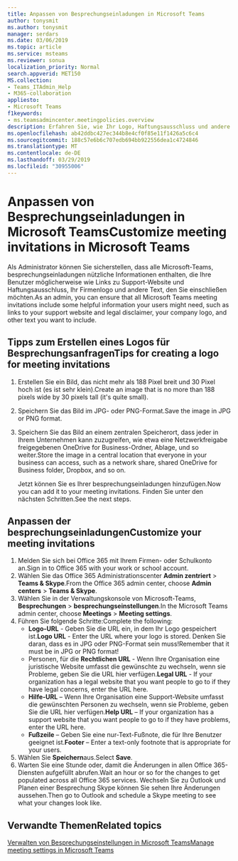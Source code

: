 ```yaml
---
title: Anpassen von Besprechungseinladungen in Microsoft Teams
author: tonysmit
ms.author: tonysmit
manager: serdars
ms.date: 03/06/2019
ms.topic: article
ms.service: msteams
ms.reviewer: sonua
localization_priority: Normal
search.appverid: MET150
MS.collection:
- Teams_ITAdmin_Help
- M365-collaboration
appliesto:
- Microsoft Teams
f1keywords:
- ms.teamsadmincenter.meetingpolicies.overview
description: Erfahren Sie, wie Ihr Logo, Haftungsausschluss und andere Informationen in Ihrer besprechungseinladungen enthalten.
ms.openlocfilehash: ab42ddbc427ec344b8e4cf0f85e11f1426a5c6c4
ms.sourcegitcommit: 188c57e6b6c707edb694bb922556dea1c4724846
ms.translationtype: MT
ms.contentlocale: de-DE
ms.lasthandoff: 03/29/2019
ms.locfileid: "30955006"
---
```

# <a name="customize-meeting-invitations-in-microsoft-teams"></a><span data-ttu-id="6d842-103">Anpassen von Besprechungseinladungen in Microsoft Teams</span><span class="sxs-lookup"><span data-stu-id="6d842-103">Customize meeting invitations in Microsoft Teams</span></span>

<span data-ttu-id="6d842-104">Als Administrator können Sie sicherstellen, dass alle Microsoft-Teams, besprechungseinladungen nützliche Informationen enthalten, die Ihre Benutzer möglicherweise wie Links zu Support-Website und Haftungsausschluss, Ihr Firmenlogo und andere Text, den Sie einschließen möchten.</span><span class="sxs-lookup"><span data-stu-id="6d842-104">As an admin, you can ensure that all Microsoft Teams meeting invitations include some helpful information your users might need, such as links to your support website and legal disclaimer, your company logo, and other text you want to include.</span></span> 

## <a name="tips-for-creating-a-logo-for-meeting-invitations"></a><span data-ttu-id="6d842-105">Tipps zum Erstellen eines Logos für Besprechungsanfragen</span><span class="sxs-lookup"><span data-stu-id="6d842-105">Tips for creating a logo for meeting invitations</span></span>

1. <span data-ttu-id="6d842-106">Erstellen Sie ein Bild, das nicht mehr als 188 Pixel breit und 30 Pixel hoch ist (es ist sehr klein).</span><span class="sxs-lookup"><span data-stu-id="6d842-106">Create an image that is no more than 188 pixels wide by 30 pixels tall (it's quite small).</span></span>
2. <span data-ttu-id="6d842-107">Speichern Sie das Bild im JPG- oder PNG-Format.</span><span class="sxs-lookup"><span data-stu-id="6d842-107">Save the image in JPG or PNG format.</span></span>
3. <span data-ttu-id="6d842-108">Speichern Sie das Bild an einem zentralen Speicherort, dass jeder in Ihrem Unternehmen kann zuzugreifen, wie etwa eine Netzwerkfreigabe freigegebenen OneDrive for Business-Ordner, Ablage, und so weiter.</span><span class="sxs-lookup"><span data-stu-id="6d842-108">Store the image in a central location that everyone in your business can access, such as a network share, shared OneDrive for Business folder, Dropbox, and so on.</span></span>

    <span data-ttu-id="6d842-109">Jetzt können Sie es Ihrer besprechungseinladungen hinzufügen.</span><span class="sxs-lookup"><span data-stu-id="6d842-109">Now you can add it to your meeting invitations.</span></span> <span data-ttu-id="6d842-110">Finden Sie unter den nächsten Schritten.</span><span class="sxs-lookup"><span data-stu-id="6d842-110">See the next steps.</span></span>

## <a name="customize-your-meeting-invitations"></a><span data-ttu-id="6d842-111">Anpassen der besprechungseinladungen</span><span class="sxs-lookup"><span data-stu-id="6d842-111">Customize your meeting invitations</span></span>

1. <span data-ttu-id="6d842-112">Melden Sie sich bei Office 365 mit Ihrem Firmen- oder Schulkonto an.</span><span class="sxs-lookup"><span data-stu-id="6d842-112">Sign in to Office 365 with your work or school account.</span></span>
2. <span data-ttu-id="6d842-113">Wählen Sie das Office 365 Administrationscenter **Admin zentriert** > **Teams & Skype**.</span><span class="sxs-lookup"><span data-stu-id="6d842-113">From the Office 365 admin center, choose **Admin centers** > **Teams & Skype**.</span></span>
3. <span data-ttu-id="6d842-114">Wählen Sie in der Verwaltungskonsole von Microsoft-Teams, **Besprechungen** > **besprechungseinstellungen**.</span><span class="sxs-lookup"><span data-stu-id="6d842-114">In the Microsoft Teams admin center, choose **Meetings** > **Meeting settings**.</span></span>
4. <span data-ttu-id="6d842-115">Führen Sie folgende Schritte:</span><span class="sxs-lookup"><span data-stu-id="6d842-115">Complete the following:</span></span>
    - <span data-ttu-id="6d842-116">**Logo-URL** - Geben Sie die URL ein, in dem Ihr Logo gespeichert ist.</span><span class="sxs-lookup"><span data-stu-id="6d842-116">**Logo URL** - Enter the URL where your logo is stored.</span></span> <span data-ttu-id="6d842-117">Denken Sie daran, dass es in JPG oder PNG-Format sein muss!</span><span class="sxs-lookup"><span data-stu-id="6d842-117">Remember that it must be in JPG or PNG format!</span></span>
    - <span data-ttu-id="6d842-118">Personen, für die **Rechtlichen URL** - Wenn Ihre Organisation eine juristische Website umfasst die gewünschte zu wechseln, wenn sie Probleme, geben Sie die URL hier verfügen.</span><span class="sxs-lookup"><span data-stu-id="6d842-118">**Legal URL** - If your organization has a legal website that you want people to go to if they have legal concerns, enter the URL here.</span></span>
    - <span data-ttu-id="6d842-119">**Hilfe-URL** – Wenn Ihre Organisation eine Support-Website umfasst die gewünschten Personen zu wechseln, wenn sie Probleme, geben Sie die URL hier verfügen.</span><span class="sxs-lookup"><span data-stu-id="6d842-119">**Help URL** – If your organization has a support website that you want people to go to if they have problems, enter the URL here.</span></span>
    - <span data-ttu-id="6d842-120">**Fußzeile** – Geben Sie eine nur-Text-Fußnote, die für Ihre Benutzer geeignet ist.</span><span class="sxs-lookup"><span data-stu-id="6d842-120">**Footer** – Enter a text-only footnote that is appropriate for your users.</span></span>
5.  <span data-ttu-id="6d842-121">Wählen Sie **Speichern**aus.</span><span class="sxs-lookup"><span data-stu-id="6d842-121">Select **Save**.</span></span>
6.  <span data-ttu-id="6d842-122">Warten Sie eine Stunde oder, damit die Änderungen in allen Office 365-Diensten aufgefüllt abrufen.</span><span class="sxs-lookup"><span data-stu-id="6d842-122">Wait an hour or so for the changes to get populated across all Office 365 services.</span></span> <span data-ttu-id="6d842-123">Wechseln Sie zu Outlook und Planen einer Besprechung Skype können Sie sehen Ihre Änderungen aussehen.</span><span class="sxs-lookup"><span data-stu-id="6d842-123">Then go to Outlook and schedule a Skype meeting to see what your changes look like.</span></span>

## <a name="related-topics"></a><span data-ttu-id="6d842-124">Verwandte Themen</span><span class="sxs-lookup"><span data-stu-id="6d842-124">Related topics</span></span>

[<span data-ttu-id="6d842-125">Verwalten von Besprechungseinstellungen in Microsoft Teams</span><span class="sxs-lookup"><span data-stu-id="6d842-125">Manage meeting settings in Microsoft Teams</span></span>](meeting-settings-in-teams.md)
